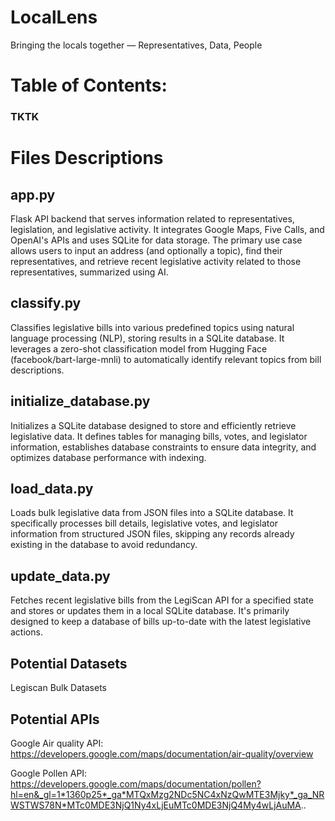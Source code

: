 # LocalLens
Bringing the locals together — Representatives, Data, People

# Table of Contents:
### TKTK

# Files Descriptions

## app.py

Flask API backend that serves information related to representatives, legislation, and legislative activity. It integrates Google Maps, Five Calls, and OpenAI's APIs and uses SQLite for data storage. The primary use case allows users to input an address (and optionally a topic), find their representatives, and retrieve recent legislative activity related to those representatives, summarized using AI.

## classify.py

Classifies legislative bills into various predefined topics using natural language processing (NLP), storing results in a SQLite database. It leverages a zero-shot classification model from Hugging Face (facebook/bart-large-mnli) to automatically identify relevant topics from bill descriptions.

## initialize_database.py

Initializes a SQLite database designed to store and efficiently retrieve legislative data. It defines tables for managing bills, votes, and legislator information, establishes database constraints to ensure data integrity, and optimizes database performance with indexing.

## load_data.py

Loads bulk legislative data from JSON files into a SQLite database. It specifically processes bill details, legislative votes, and legislator information from structured JSON files, skipping any records already existing in the database to avoid redundancy.

## update_data.py

Fetches recent legislative bills from the LegiScan API for a specified state and stores or updates them in a local SQLite database. It's primarily designed to keep a database of bills up-to-date with the latest legislative actions.

## Potential Datasets
Legiscan Bulk Datasets

## Potential APIs
Google Air quality API: https://developers.google.com/maps/documentation/air-quality/overview

Google Pollen API: https://developers.google.com/maps/documentation/pollen?hl=en&_gl=1*1360p25*_ga*MTQxMzg2NDc5NC4xNzQwMTE3Mjky*_ga_NRWSTWS78N*MTc0MDE3NjQ1Ny4xLjEuMTc0MDE3NjQ4My4wLjAuMA..

